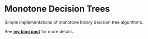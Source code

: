 Monotone Decision Trees
=======================

Simple implementations of monotone binary decision tree algorithms.

See [**my blog post**](http://blog.jtcho.me/monotone-decision-trees-1/) for more details.
